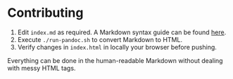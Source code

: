 # Contributing
1. Edit `index.md` as required. A Markdown syntax guide can be found [here](https://daringfireball.net/projects/markdown/syntax).
2. Execute `./run-pandoc.sh` to convert Markdown to HTML.
3. Verify changes in `index.html` in locally your browser before pushing.

Everything can be done in the human-readable Markdown without dealing with messy HTML tags.
